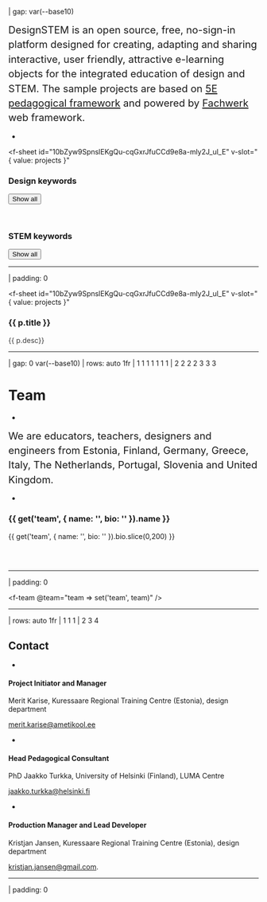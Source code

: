 | gap: var(--base10)

<f-logo />

<big style="line-height: 1.75em; margin-top: var(--base4); display: block;"><big>DesignSTEM is an open source, free, no-sign-in platform designed for creating, adapting and sharing interactive, user friendly, attractive e-learning objects for the integrated education of design and STEM. The sample projects are based on <f-sidebar size="half" src="./pedagogy.md"><a href="#">5E pedagogical framework</a></f-sidebar> and powered by <a href="https://designstem.github.io/fachwerk" target="_blank">Fachwerk</a> web framework.</big></big>

-

<f-sheet
id="10bZyw9SpnslEKgQu-cqGxrJfuCCd9e8a-mly2J_ul_E"
v-slot="{ value: projects }"
>

<div>

<f-inline>
<h3>Design keywords</h3>
<button v-if="get('dt')" class="quaternary"@click="set('dt',null)">Show all</button>
</f-inline>

<f-tags set="dt" type="designtags" :projects="projects.filter(p => p.type === 'progress')" />

<p /><br>

<f-inline>
<h3>STEM keywords</h3>
<button v-if="get('st')" class="quaternary"@click="set('st',null)">Show all</button>
</f-inline>

<f-tags set="st" type="stemtags" :projects="projects.filter(p => p.type === 'progress')" />

</div>

</f-sheet>


---

| padding: 0

<f-sheet
  id="10bZyw9SpnslEKgQu-cqGxrJfuCCd9e8a-mly2J_ul_E"
  v-slot="{ value: projects }"
>

<f-theme theme="dark">
<f-grid cols="1fr 1fr 1fr 1fr" gap="0">
  <a
    v-for="(p,i) in projects.filter(p => p.type === 'progress')"
    :key="i"
    :href="'./' + p.scenario"
    style="border: 0"
  >
  <f-image-card
    :src="p.image" 
    :style="{ filter: isActive(p, get('dt'), get('st')) ? '' : 'brightness(10%)'}"
  >
    <h3>{{ p.title }}</h3>
    <p style="padding-right: 33%; opacity: 0.85"> {{ p.desc}}</p>
    <f-about :project="p" />
  </f-image-card>
  </a>
</f-grid>
</f-theme>

</f-sheet>

---

| gap: 0 var(--base10)
| rows: auto 1fr
| 1 1 1 1 1 1 1
| 2 2 2 2 3 3 3

# Team

-

<big style="line-height: 1.75em; margin-top: var(--base4); display: block;"><big>We are educators, teachers, designers and engineers from Estonia, Finland, Germany, Greece, Italy, The Netherlands, Portugal, Slovenia and United Kingdom. <!-- We work in local community colleges all the way up to renonwed universities, with students from all ages and walks of life.--></big></big>

-

<div style="height: 100px">

<p/>

### {{ get('team', { name: '', bio: '' }).name }}

{{ get('team', { name: '', bio: '' }).bio.slice(0,200) }}

</div>

---

| padding: 0

<f-team @team="team => set('team', team)" />

---

| rows: auto 1fr
| 1 1 1
| 2 3 4

## Contact

<p />

-

#### Project Initiator and Manager

Merit Karise, Kuressaare Regional Training Centre (Estonia), design department 

merit.karise@ametikool.ee

-

#### Head Pedagogical Consultant 

PhD Jaakko Turkka, University of Helsinki (Finland), LUMA Centre

jaakko.turkka@helsinki.fi

-

#### Production Manager and Lead Developer

Kristjan Jansen, Kuressaare Regional Training Centre (Estonia), design department 

kristjan.jansen@gmail.com.

---

| padding: 0

 <f-footer style="margin: calc(var(--base) * 12) var(--base4) 0 var(--base4); --primary: var(--gray); --yellow: none; --border-width: 0" />
